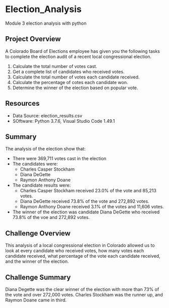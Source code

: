 # Election_Analysis
Module 3 election analysis with python

## Project Overview
A Colorado Board of Elections employee has given you the following tasks to complete the election audit of a recent local congressional election.

1. Calculate the total number of votes cast.
2. Get a complete list of candidates who received votes.
3. Calculate the total number of votes each candidate received.
4. Calculate the percentage of cotes each candidate won.
5. Determine the winner of the election based on popular vote.

## Resources
- Data Source: election_results.csv
- SOftware: Python 3.7.6, Visual Studio Code 1.49.1

## Summary
The analysis of the election show that:
- There were 369,711 votes cast in the election
- The candidates were:
  - Charles Casper Stockham
  - Diana DeGette
  - Raymon Anthony Doane
- The candidate results were:
  - Charles Casper Stockham received 23.0% of the vote and 85,213 votes.
  - Diana DeGette received 73.8% of the vote and 272,892 votes.
  - Raymon Anthony Doane received 3.1% of the votes and 11,606 votes.
- The winner of the election was candidate Diana DeGette who received 73.8% of the voe and 272,892 votes.

## Challenge Overview
This analysis of a local congressional election in Colorado allowed us to look at every candidate who received votes, how many votes each candidate received, what percentage of the vote each candidate received, and the winner of the election. 

## Challenge Summary
Diana Degette was the clear winner of the election with more than 73% of the vote and over 272,000 votes. Charles Stockham was the runner up, and Raymon Doane came in third.